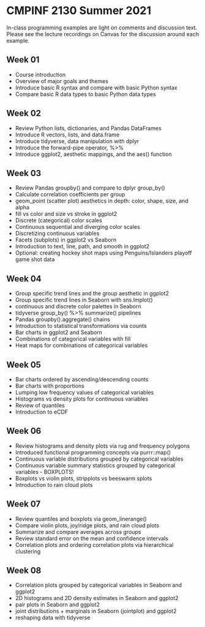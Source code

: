 # CMPINF 2130 Summer 2021

In-class programming examples are light on comments and discussion text. Please see the lecture recordings on Canvas for the discussion around each example.

## Week 01
* Course introduction
* Overview of major goals and themes
* Introduce basic R syntax and compare with basic Python syntax
* Compare basic R data types to basic Python data types

## Week 02
* Review Python lists, dictionaries, and Pandas DataFrames
* Introduce R vectors, lists, and data.frame
* Introduce tidyverse, data manipulation with dplyr
* Introduce the forward-pipe operator, %>%
* Introduce ggplot2, aesthetic mappings, and the aes() function

## Week 03
* Review Pandas groupby() and compare to dplyr group_by()
* Calculate correlation coefficients per group
* geom_point (scatter plot) aesthetics in depth: color, shape, size, and alpha
* fill vs color and size vs stroke in ggplot2
* Discrete (categorical) color scales
* Continuous sequential and diverging color scales
* Discretizing continuous variables
* Facets (subplots) in ggplot2 vs Seaborn
* Introduction to text, line, path, and smooth in ggplot2
* Optional: creating hockey shot maps using Penguins/Islanders playoff game shot data

## Week 04
* Group specific trend lines and the group aesthetic in ggplot2
* Group specific trend lines in Seaborn with sns.lmplot()
* continuous and discrete color palettes in Seaborn
* tidyverse group_by() %>% summarize() pipelines
* Pandas groupby().aggregate() chains 
* Introduction to statistical transformations via counts
* Bar charts in ggplot2 and Seaborn
* Combinations of categorical variables with fill
* Heat maps for combinations of categorical variables

## Week 05
* Bar charts ordered by ascending/descending counts
* Bar charts with proportions
* Lumping low frequency values of categorical variables
* Histograms vs density plots for continuous variables
* Review of quantiles
* Introduction to eCDF

## Week 06
* Review histograms and density plots via rug and frequency polygons  
* Introduced functional programming concepts via purrr::map()  
* Continuous variable distributions grouped by categorical variables  
* Continuous variable summary statistics grouped by categorical variables - BOXPLOTS!  
* Boxplots vs violin plots, stripplots vs beeswarm splots  
* Introduction to rain cloud plots  

## Week 07
* Review quantiles and boxplots via geom_linerange()  
* Compare violin plots, joy/ridge plots, and rain cloud plots  
* Summarize and compare averages across groups
* Review standard error on the mean and confidence intervals
* Correlation plots and ordering correlation plots via hierarchical clustering  

## Week 08
* Correlation plots grouped by categorical variables in Seaborn and ggplot2  
* 2D histograms and 2D density estimates in Seaborn and ggplot2  
* pair plots in Seaborn and ggplot2  
* joint distributions + marginals in Seaborn (jointplot) and ggplot2  
* reshaping data with tidyverse
